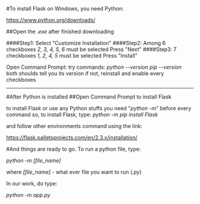 #To install Flask on Windows, you need Python:

https://www.python.org/downloads/

##Open the *.exe* after finished downloading

####Step1: Select "Customize Installation"
####Step2: Among 6 checkboxes
		*2, 3, 4, 5, 6* must be selected
	Press "Next"
####Step3: 7 checkboxes
		*1, 2, 4, 5* must be selected
	Press "Install"

Open Command Prompt:
try commands:
	*python --version*
	*pip --version*
both shoulds tell you its version
if not, reinstall and enable every checkboxes

--------------------------------------------------------------

#After Python is installed
##Open Command Prompt to install Flask

to install Flask or use any Python stuffs
you need "*python -m*" before every command
so, to install Flask, type:
	*python -m pip install Flask*

and follow other environments command using the link:

https://flask.palletsprojects.com/en/2.3.x/installation/

#And things are ready to go. To run a python file, type:

*python -m [file_name]*

where *[file_name]* - what ever file you want to run (*.py*)

In our work, do type:

*python -m app.py*
